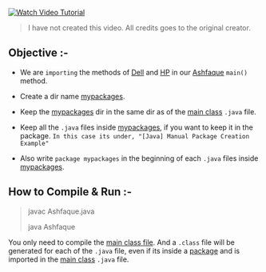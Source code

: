 [![Watch Video Tutorial](https://i.imgur.com/LaCvrzg.png)](https://youtu.be/in8oVJbJkh0)
> I have not created this video. All credits goes to the original creator.

## Objective :-
- We are `importing` the methods of [Dell](/[Java]%20Manual%20Package%20Creation%20Example/mypackages/Dell.java) and [HP](/[Java]%20Manual%20Package%20Creation%20Example/mypackages/HP.java) in our [Ashfaque](Ashfaque.java) `main()` method.

- Create a dir name [mypackages](/[Java]%20Manual%20Package%20Creation%20Example/mypackages).

- Keep the [mypackages](/[Java]%20Manual%20Package%20Creation%20Example/mypackages) dir in the same dir as of the [main class](Ashfaque.java) `.java` file.

- Keep all the `.java` files inside [mypackages](/[Java]%20Manual%20Package%20Creation%20Example/mypackages), if you want to keep it in the package. `In this case its under, "[Java] Manual Package Creation Example"`

- Also write `package mypackages` in the beginning of each `.java` files inside [mypackages](/[Java]%20Manual%20Package%20Creation%20Example/mypackages).

## How to Compile & Run :-
> javac Ashfaque.java
> 
> java Ashfaque

You only need to compile the [main class file](Ashfaque.java). And a `.class` file will be generated for each of the `.java` file, even if its inside a [package](/[Java]%20Manual%20Package%20Creation%20Example/mypackages) and is imported in the [main class](Ashfaque.java) `.java` file.
